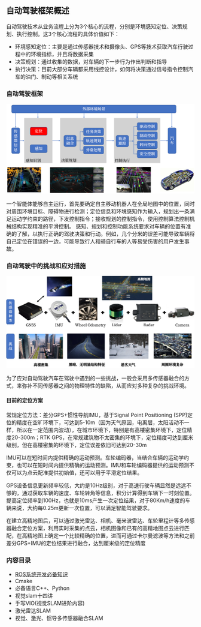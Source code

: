 
## 自动驾驶框架概述
自动驾驶技术从业务流程上分为3个核心的流程，分别是环境感知定位、决策规划、执行控制。这3个核心流程的具体价值如下：

- 环境感知定位：主要是通过传感器技术和摄像头、GPS等技术获取汽车行驶过程中的环境指标，并且将数据采集
- 决策规划：通过收集的数据，对车辆的下一步行为作出判断和指导
- 执行决策：目前大部分车辆都采用线控设计，如何将决策通过信号指令控制汽车的油门、制动等相关系统

### 自动驾驶框架
![系统框图](image.png)

一个智能体能够自主运行，首先要确定自主移动机器人在全局地图中的位置，同时对周围环境目标、障碍物进行检测；定位信息和环境感知作为输入，规划出一条满足运动学约束的路径，下发控制指令；接收规划的控制指令，使用控制算法控制机械结构实现精准的平滑控制。
感知、规划和控制功能系统要求对车辆的位置有准确的了解，以执行正确的驾驶决策和行动。例如，几个分米的误差可能导致车辆将自己定位在错误的一边，可能导致行人和骑自行车的人等易受伤害的用户发生事故。


### 自动驾驶中的挑战和应对措施

![Alt text](image-1.png)

为了应对自动驾驶汽车在驾驶中遇到的一些挑战，一般会采用多传感器融合的方式，来弥补不同传感器之间的物理特性的缺陷，从而应对多种复杂的挑战环境。
#### 目前的定位方案
常规定位方法：差分GPS+惯性导航IMU，基于Signal Point Positioning (SPP)定位的精度在空旷环境下，可达到5-10m（因为天气原因，电离层，太阳活动不一样，所以在一定范围内波动），在城市环境下，特别是有高楼密集环境下，定位精度20-300m；RTK GPS，在常规建筑物不太密集的环境下，定位精度可达到厘米级别，但在高楼密集的环境下，定位误差依旧可达到20-30m

IMU可以在短时间内提供精确的运动预测。车轮编码器，当结合车辆的运动学约束，也可以在短时间内提供精确的运动预测。IMU和车轮编码器提供的运动预测不仅可以为点云配准提供初始值，还可以用于平滑定位结果。

GPS设备信息更新频率较低，大约是10Hz级别，对于高速行驶车辆显然是远远不够的，通过获取车辆的速度、车轮转角等信息，积分计算得到车辆下一时刻位置。提高定位频率到100Hz，也就是10ms产生一次定位结果，对于80Km/h速度的车辆来说，大约每0.25m更新一次位置，可以满足智能驾驶要求。

在建立高精地图后，可以通过激光雷达、相机、毫米波雷达、车轮里程计等多传感器融合定位方案，利用实时采集的点云，相机图像和已有的高精地图点云进行匹配，在高精地图上确定一个比较精确的位置，进而可通过卡尔曼滤波等方法和之前差分GPS+IMU的定位结果进行融合，达到厘米级的定位精度


### 内容目录

- [ROS系统开发必备知识](./学习资料/ROS系统开发必备知识.md)
- Cmake
- 必备语言C++、Python
- 视觉slam十四讲
- 手写VIO(视觉SLAM进阶内容)
- 激光雷达SLAM
- 视觉、激光、惯导多传感器融合SLAM